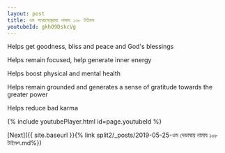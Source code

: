 ```yaml
---
layout: post
title: ওম প্যারামেশ্বরায়া নামায ১০৮ টাইমস
youtubeId: gkhO9DskcVg
---
```

 
 
Helps get goodness, bliss and peace and God's blessings
 
Helps remain focused, help generate inner energy 
 
Helps boost physical and mental health 
 
Helps remain grounded and generates a sense of gratitude towards the greater power 
 
Helps reduce bad karma
 
 
 
 


{% include youtubePlayer.html id=page.youtubeId %}
 
[Next]({{ site.baseurl }}{% link  split2/_posts/2019-05-25-ওম দেভাষায় নামায ১০৮ টাইমস.md%})
 
